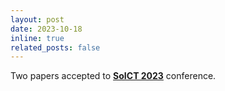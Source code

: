 ```yaml
---
layout: post
date: 2023-10-18
inline: true
related_posts: false
---
```


Two papers accepted to  **<a href="https://soict.org/">SoICT 2023</a>** conference.
